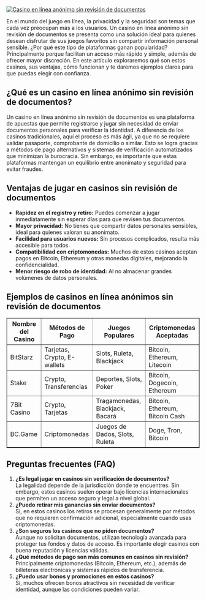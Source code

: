 [![Casino en línea anónimo sin revisión de documentos](https://123-caf.pages.dev/gitsignup.png)](https://vrmoo.ru/Bt82HjjY)

<p>En el mundo del juego en línea, la privacidad y la seguridad son temas que cada vez preocupan más a los usuarios. Un casino en línea anónimo sin revisión de documentos se presenta como una solución ideal para quienes desean disfrutar de sus juegos favoritos sin compartir información personal sensible. ¿Por qué este tipo de plataformas ganan popularidad? Principalmente porque facilitan un acceso más rápido y simple, además de ofrecer mayor discreción. En este artículo exploraremos qué son estos casinos, sus ventajas, cómo funcionan y te daremos ejemplos claros para que puedas elegir con confianza.</p>  <h2>¿Qué es un casino en línea anónimo sin revisión de documentos?</h2> <p>Un casino en línea anónimo sin revisión de documentos es una plataforma de apuestas que permite registrarse y jugar sin necesidad de enviar documentos personales para verificar la identidad. A diferencia de los casinos tradicionales, aquí el proceso es más ágil, ya que no se requiere validar pasaporte, comprobante de domicilio o similar. Esto se logra gracias a métodos de pago alternativos y sistemas de verificación automatizados que minimizan la burocracia. Sin embargo, es importante que estas plataformas mantengan un equilibrio entre anonimato y seguridad para evitar fraudes.</p>  <h2>Ventajas de jugar en casinos sin revisión de documentos</h2> <ul>   <li><strong>Rapidez en el registro y retiro:</strong> Puedes comenzar a jugar inmediatamente sin esperar días para que revisen tus documentos.</li>   <li><strong>Mayor privacidad:</strong> No tienes que compartir datos personales sensibles, ideal para quienes valoran su anonimato.</li>   <li><strong>Facilidad para usuarios nuevos:</strong> Sin procesos complicados, resulta más accesible para todos.</li>   <li><strong>Compatibilidad con criptomonedas:</strong> Muchos de estos casinos aceptan pagos en Bitcoin, Ethereum y otras monedas digitales, mejorando la confidencialidad.</li>   <li><strong>Menor riesgo de robo de identidad:</strong> Al no almacenar grandes volúmenes de datos personales.</li> </ul>  <h2>Ejemplos de casinos en línea anónimos sin revisión de documentos</h2> <table border="1" cellpadding="8" cellspacing="0">   <thead>     <tr>       <th>Nombre del Casino</th>       <th>Métodos de Pago</th>       <th>Juegos Populares</th>       <th>Criptomonedas Aceptadas</th>     </tr>   </thead>   <tbody>     <tr>       <td>BitStarz</td>       <td>Tarjetas, Crypto, E-wallets</td>       <td>Slots, Ruleta, Blackjack</td>       <td>Bitcoin, Ethereum, Litecoin</td>     </tr>     <tr>       <td>Stake</td>       <td>Crypto, Transferencias</td>       <td>Deportes, Slots, Poker</td>       <td>Bitcoin, Dogecoin, Ethereum</td>     </tr>     <tr>       <td>7Bit Casino</td>       <td>Crypto, Tarjetas</td>       <td>Tragamonedas, Blackjack, Bacará</td>       <td>Bitcoin, Ethereum, Bitcoin Cash</td>     </tr>     <tr>       <td>BC.Game</td>       <td>Criptomonedas</td>       <td>Juegos de Dados, Slots, Ruleta</td>       <td>Doge, Tron, Bitcoin</td>     </tr>   </tbody> </table>  <h2>Preguntas frecuentes (FAQ)</h2> <ol>   <li><strong>¿Es legal jugar en casinos sin verificación de documentos?</strong><br>   La legalidad depende de la jurisdicción donde te encuentres. Sin embargo, estos casinos suelen operar bajo licencias internacionales que permiten un acceso seguro y legal a nivel global.</li>    <li><strong>¿Puedo retirar mis ganancias sin enviar documentos?</strong><br>   Sí, en estos casinos los retiros se procesan generalmente por métodos que no requieren confirmación adicional, especialmente cuando usas criptomonedas.</li>    <li><strong>¿Son seguros los casinos que no piden documentos?</strong><br>   Aunque no solicitan documentos, utilizan tecnología avanzada para proteger tus fondos y datos de acceso. Es importante elegir casinos con buena reputación y licencias válidas.</li>    <li><strong>¿Qué métodos de pago son más comunes en casinos sin revisión?</strong><br>   Principalmente criptomonedas (Bitcoin, Ethereum, etc.), además de billeteras electrónicas y sistemas rápidos de transferencia.</li>    <li><strong>¿Puedo usar bonos y promociones en estos casinos?</strong><br>   Sí, muchos ofrecen bonos atractivos sin necesidad de verificar identidad, aunque las condiciones pueden variar.</li> </ol>